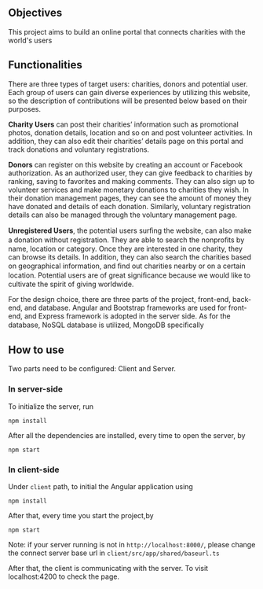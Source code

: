 ## Objectives
This project aims to build an online portal that connects charities with the world's users
## Functionalities
There are three types of target users: charities, donors and potential user. Each group of users can gain diverse experiences by utilizing this website, so the description of contributions will be presented below based on their purposes.

**Charity Users** can post their charities’ information such as promotional photos, donation details, location and so on and post volunteer activities. In addition, they can also edit their charities’ details page on this portal and track donations and voluntary registrations.

**Donors** can register on this website by creating an account or Facebook authorization. As an authorized user, they can give feedback to charities by ranking, saving to favorites and making comments. They can also sign up to volunteer services and make monetary donations to charities they wish. In their donation management pages, they can see the amount of money they have donated and details of each donation. Similarly, voluntary registration details can also be managed through the voluntary management page.

**Unregistered Users**, the potential users surﬁng the website, can also make a donation without registration. They are able to search the nonproﬁts by name, location or category. Once they are interested in one charity, they can browse its details. In addition, they can also search the charities based on geographical information, and ﬁnd out charities nearby or on a certain location. Potential users are of great signiﬁcance because we would like to cultivate the spirit of giving worldwide.


For the design choice, there are three parts of the project, front-end, back-end, and database. Angular and Bootstrap frameworks are used for front-end, and Express framework is adopted in the server side. As for the database, NoSQL database is utilized, MongoDB speciﬁcally
## How to use
Two parts need to be configured: Client and Server.

### In server-side

To initialize the server, run
```
npm install
```
After all the dependencies are installed, every time to open the server, by
```
npm start
```


### In client-side
Under `client` path, to initial the Angular application using
```
npm install
```
After that, every time you start the project,by
```
npm start
```
Note: if your server running is not in `http://localhost:8000/`, please change the connect server base url in `client/src/app/shared/baseurl.ts`


After that, the client is communicating with the server. To visit localhost:4200 to check the page.
